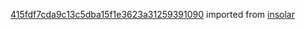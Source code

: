 [415fdf7cda9c13c5dba15f1e3623a31259391090](https://github.com/insolar/insolar/commit/415fdf7cda9c13c5dba15f1e3623a31259391090) imported from [insolar](https://github.com/insolar/insolar)
